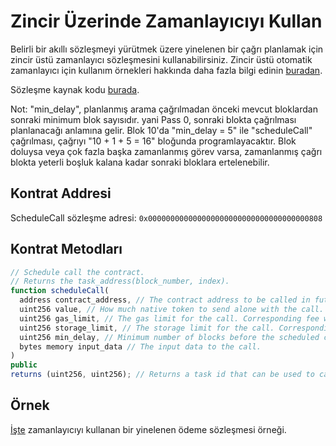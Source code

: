 # Zincir Üzerinde Zamanlayıcıyı Kullan

Belirli bir akıllı sözleşmeyi yürütmek üzere yinelenen bir çağrı planlamak için zincir üstü zamanlayıcı sözleşmesini kullanabilirsiniz. Zincir üstü otomatik zamanlayıcı için kullanım örnekleri hakkında daha fazla bilgi edinin [buradan](https://wiki.acala.network/learn/basics/acala-evm/acala-evm-composable-defi-stack/on-chain-scheduler ).

Sözleşme kaynak kodu [burada](https://wiki.acala.network/learn/basics/acala-evm/acala-evm-composable-defi-stack/on-chain-scheduler).

Not: "min_delay", planlanmış arama çağrılmadan önceki mevcut bloklardan sonraki minimum blok sayısıdır. yani Pass 0, sonraki blokta çağrılması planlanacağı anlamına gelir. Blok 10'da "min_delay = 5" ile "scheduleCall" çağrılması, çağrıyı "10 + 1 + 5 = 16" bloğunda programlayacaktır. Blok doluysa veya çok fazla başka zamanlanmış görev varsa, zamanlanmış çağrı blokta yeterli boşluk kalana kadar sonraki bloklara ertelenebilir.

## Kontrat Addresi

ScheduleCall sözleşme adresi: `0x000000000000000000000000000000000000808`

## Kontrat Metodları

```javascript
// Schedule call the contract.
// Returns the task_address(block_number, index).
function scheduleCall(
  address contract_address, // The contract address to be called in future.
  uint256 value, // How much native token to send alone with the call.
  uint256 gas_limit, // The gas limit for the call. Corresponding fee will be reserved upfront and refunded after call.
  uint256 storage_limit, // The storage limit for the call. Corresponding fee will be reserved upfront and refunded after call.
  uint256 min_delay, // Minimum number of blocks before the scheduled call will be called.
  bytes memory input_data // The input data to the call.
)
public
returns (uint256, uint256); // Returns a task id that can be used to cancel or reschedule call.
```

## Örnek

[İşte](https://github.com/AcalaNetwork/evm-examples/tree/master/scheduler) zamanlayıcıyı kullanan bir yinelenen ödeme sözleşmesi örneği.

